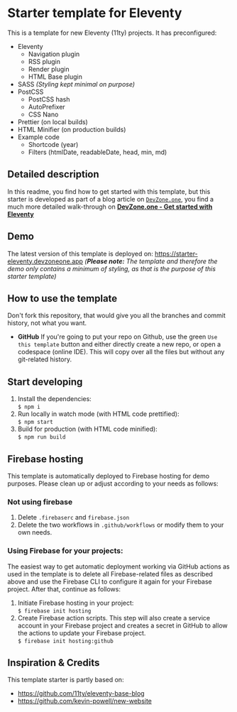 # Starter template for Eleventy

This is a template for new Eleventy (11ty) projects.
It has preconfigured:

- Eleventy
  - Navigation plugin
  - RSS plugin
  - Render plugin
  - HTML Base plugin
- SASS _(Styling kept minimal on purpose)_
- PostCSS
  - PostCSS hash
  - AutoPrefixer
  - CSS Nano
- Prettier (on local builds)
- HTML Minifier (on production builds)
- Example code
  - Shortcode (year)
  - Filters (htmlDate, readableDate, head, min, md)

## Detailed description

In this readme, you find how to get started with this template, but this
starter is developed as part of a blog article on [`DevZone.one`](https://devzone.one), you find a much more detailed walk-through on
[**DevZone.one - Get started with Eleventy**](https://devzone.one/blogs/get-started-with-eleventy)

## Demo

The latest version of this template is deployed on:
https://starter-eleventy.devzoneone.app
_(**Please note:** The template and therefore the demo only contains a minimum of styling, as that is the purpose of this starter template)_

## How to use the template

Don't fork this repository, that would give you all the branches and
commit history, not what you want.

- **GitHub** If you're going to put your repo on Github, use the green
  `Use this template` button and either directly create a new repo, or
  open a codespace (online IDE). This will copy over all the files but without any git-related history.

## Start developing

1. Install the dependencies:<br>
   `$ npm i`
2. Run locally in watch mode (with HTML code prettified):<br>
   `$ npm start`
3. Build for production (with HTML code minified):<br>
   `$ npm run build`

## Firebase hosting

This template is automatically deployed to Firebase hosting for demo purposes. Please clean up or adjust according to your needs as follows:

### Not using firebase

1. Delete `.firebaserc` and `firebase.json`
2. Delete the two workflows in `.github/workflows` or modify them to your own needs.

### Using Firebase for your projects:

The easiest way to get automatic deployment working via GitHub actions as used in the template is to delete all Firebase-related files as described above and use the Firebase CLI to configure it again for your Firebase project. After that, continue as follows:

1. Initiate Firebase hosting in your project:<br>
   `$ firebase init hosting`
2. Create Firebase action scripts. This step will also create a
   service account in your Firebase project and creates a secret in GitHub to allow the actions to update your Firebase project.<br>
   `$ firebase init hosting:github`

## Inspiration & Credits

This template starter is partly based on:

- https://github.com/11ty/eleventy-base-blog
- https://github.com/kevin-powell/new-website
